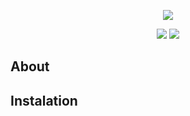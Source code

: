 <p align="center">
<img src="https://i.ibb.co/FnmBfL9/Commander-Label800.png">
</p>

<p align="center">
<img src="https://img.shields.io/badge/Version-0.5.0-blue">
<img src="https://img.shields.io/badge/License-MIT-success">
</p>

## About

## Instalation